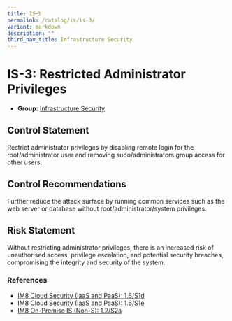 ```yaml
---
title: IS᠆3
permalink: /catalog/is/is-3/
variant: markdown
description: ""
third_nav_title: Infrastructure Security
---
```

# IS-3: Restricted Administrator Privileges

* **Group:** [Infrastructure Security](/catalog/is)

## Control Statement

Restrict administrator privileges by disabling remote login for the root/administrator user and removing sudo/administrators group access for other users.

## Control Recommendations

Further reduce the attack surface by running common services such as the web server or database without root/administrator/system privileges.

## Risk Statement

Without restricting administrator privileges, there is an increased risk of unauthorised access, privilege escalation, and potential security breaches, compromising the integrity and security of the system.



### References


 * [IM8 Cloud Security (IaaS and PaaS): 1.6/S1d](https://intranet.mof.gov.sg/portal/IM/Themes/IT-Management/Cloud/Topics/Cloud-Security.aspx)
 * [IM8 Cloud Security (IaaS and PaaS): 1.6/S1e](https://intranet.mof.gov.sg/portal/IM/Themes/IT-Management/Cloud/Topics/Cloud-Security.aspx)
 * [IM8 On-Premise IS (Non-S): 1.2/S2a](https://intranet.mof.gov.sg/portal/IM/Themes/IT-Management/On-Premise/Topics/Infrastructure-Security-(For-Non-S).aspx)